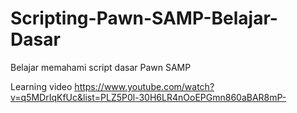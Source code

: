 # Scripting-Pawn-SAMP-Belajar-Dasar
Belajar memahami script dasar Pawn SAMP

Learning video
https://www.youtube.com/watch?v=q5MDrIqKfUc&list=PLZ5P0l-30H6LR4nOoEPGmn860aBAR8mP-
